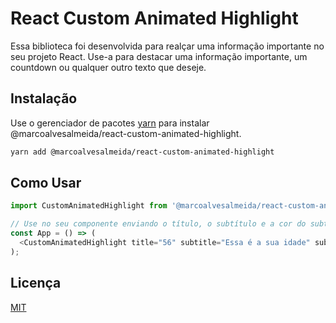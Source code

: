 # React Custom Animated Highlight

Essa biblioteca foi desenvolvida para realçar uma informação importante no seu projeto React. Use-a para destacar uma informação importante, um countdown ou qualquer outro texto que deseje.

## Instalação

Use o gerenciador de pacotes [yarn](https://yarnpkg.com/) para instalar @marcoalvesalmeida/react-custom-animated-highlight.

```bash
yarn add @marcoalvesalmeida/react-custom-animated-highlight
```

## Como Usar

```javascript
import CustomAnimatedHighlight from '@marcoalvesalmeida/react-custom-animated-highlight';

// Use no seu componente enviando o título, o subtítulo e a cor do subtítulo.
const App = () => (
  <CustomAnimatedHighlight title="56" subtitle="Essa é a sua idade" subtitleColor="gray"/>
);
```

## Licença
[MIT](https://choosealicense.com/licenses/mit/)